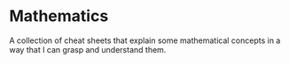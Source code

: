 # Mathematics
A collection of cheat sheets that explain some mathematical concepts in a way that I can grasp and understand them.
